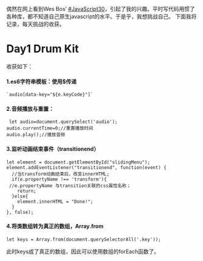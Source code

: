 偶然在网上看到Wes Bos’ [#JavaScript30](https://javascript30.com/)，引起了我的兴趣。平时写代码用惯了各种库，都不知道自己原生javascript的水平。于是乎，我想挑战自己。
下面我将记录，每天挑战的收获。

# Day1  Drum Kit
收获如下：
#### 1.es6字符串模板：使用$传递

    `audio[data-key="${e.keyCode}"]`

#### 2.音频播放与重置：

     let audio=document.querySelect('audio');
    audio.currentTime=0;//重置播放时间
    audio.play();//播放音频

#### 3.监听动画结束事件（transitionend）

    let element = document.getElementById("slidingMenu");
    element.addEventListener("transitionend", function(event) {
      //当transform动画结束后，改变innerHTML;
      if(e.propertyName !== 'transform'){
     //e.propertyName 与transition关联的css属性名称；
        return;
      }else{
        element.innerHTML = "Done!";
      }
    }, false);

#### 4.将类数组转为真正的数组，Array.from
    
    let keys = Array.from(document.querySelectorAll('.key'));

此时keys成了真正的数组，因此可以使用数组的forEach函数了。